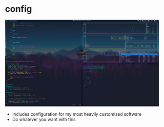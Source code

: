 # config

![Screenshot](screenshot.png "Is this minimalism?")

- Includes configuration for my most heavily customised software
- Do whatever you want with this
